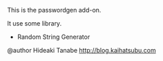 This is the passwordgen add-on.

It use some library.

* Random String Generator

@author Hideaki Tanabe <http://blog.kaihatsubu.com>
